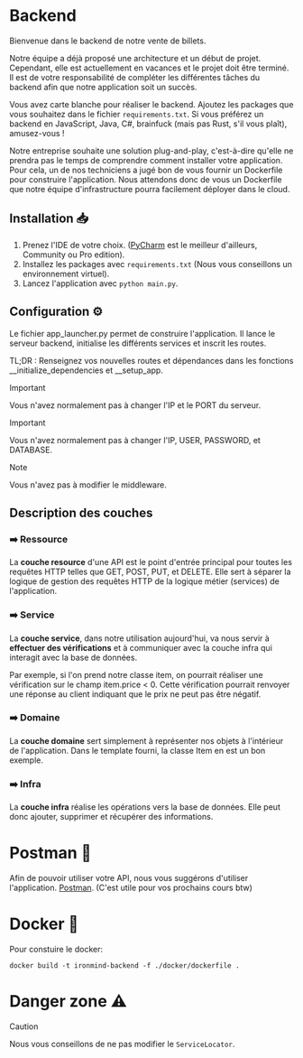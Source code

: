 # Backend

Bienvenue dans le backend de notre vente de billets.

Notre équipe a déjà proposé une architecture et un début de projet. Cependant, elle est actuellement en vacances et le projet doit être terminé. Il est de votre responsabilité de compléter les différentes tâches du backend afin que notre application soit un succès.

Vous avez carte blanche pour réaliser le backend. Ajoutez les packages que vous souhaitez dans le fichier `requirements.txt`. Si vous préférez un backend en JavaScript, Java, C#, brainfuck (mais pas Rust, s'il vous plaît), amusez-vous !

Notre entreprise souhaite une solution plug-and-play, c'est-à-dire qu'elle ne prendra pas le temps de comprendre comment installer votre application. Pour cela, un de nos techniciens a jugé bon de vous fournir un Dockerfile pour construire l'application. Nous attendons donc de vous un Dockerfile que notre équipe d'infrastructure pourra facilement déployer dans le cloud.

## Installation :inbox_tray: 
1. Prenez l'IDE de votre choix. ([PyCharm](https://www.jetbrains.com/pycharm/download/?source=google&medium=cpc&campaign=AMER_en_CA_PyCharm_Branded&term=pycharm&content=698987581431&gad_source=1&gclid=Cj0KCQjwveK4BhD4ARIsAKy6pMIW-uosTmAa9Js14EAwl1zDj7-BokIFOzjbAoFSRHsSIomY5lHiTQMaAiRJEALw_wcB&section=windows) est le meilleur d'ailleurs, Community ou Pro edition).
2. Installez les packages avec `requirements.txt` (Nous vous conseillons un environnement virtuel).
3. Lancez l'application avec `python main.py`.

## Configuration :gear:
Le fichier app_launcher.py permet de construire l'application. Il lance le serveur backend, initialise les différents services et inscrit les routes.

TL;DR : Renseignez vos nouvelles routes et dépendances dans les fonctions __initialize_dependencies et __setup_app.

> [!IMPORTANT]
> Vous n'avez normalement pas à changer l'IP et le PORT du serveur.

> [!IMPORTANT]
> Vous n'avez normalement pas à changer l'IP, USER, PASSWORD, et DATABASE.

> [!NOTE]
> Vous n'avez pas à modifier le middleware.

## Description des couches
### :arrow_right: Ressource
La **couche resource** d'une API est le point d'entrée principal pour toutes les requêtes HTTP telles que GET, POST, PUT, et DELETE. Elle sert à séparer la logique de gestion des requêtes HTTP de la logique métier (services) de l'application.

### :arrow_right: Service
La **couche service**, dans notre utilisation aujourd'hui, va nous servir à __effectuer des vérifications__ et à communiquer avec la couche infra qui interagit avec la base de données.

Par exemple, si l'on prend notre classe item, on pourrait réaliser une vérification sur le champ item.price < 0. Cette vérification pourrait renvoyer une réponse au client indiquant que le prix ne peut pas être négatif.
### :arrow_right: Domaine
La **couche domaine** sert simplement à représenter nos objets à l'intérieur de l'application. Dans le template fourni, la classe Item en est un bon exemple.

### :arrow_right: Infra
La **couche infra** réalise les opérations vers la base de données. Elle peut donc ajouter, supprimer et récupérer des informations.

# Postman :email:
Afin de pouvoir utiliser votre API, nous vous suggérons d'utiliser l'application. [Postman](https://www.postman.com/downloads/).
(C'est utile pour vos prochains cours btw)

# Docker :whale2:
Pour constuire le docker:
```commandline
docker build -t ironmind-backend -f ./docker/dockerfile .
```

# Danger zone :warning:

> [!CAUTION]
> Nous vous conseillons de ne pas modifier le `ServiceLocator`.
